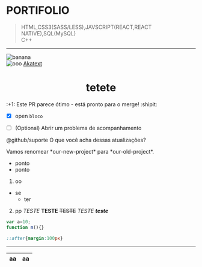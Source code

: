 
# PORTIFOLIO
>  HTML,CSS3(SASS/LESS),JAVSCRIPT(REACT,REACT NATIVE),SQL(MySQL)  
>  C++  
------------------------  
![banana](http://cdn.osxdaily.com/wp-content/uploads/2013/07/dancing-banana.gif)  
![ooo](https://camo.githubusercontent.com/2f6304fe7f70fe9519cf13675c32280230c35ed9/687474703a2f2f63646e2e6f73786461696c792e636f6d2f77702d636f6e74656e742f75706c6f6164732f323031332f30372f64616e63696e672d62616e616e612e676966 'logo')
[Akatext](https://github.com/user/repo/blob/branch/other_file.md 'logo')
<h1 align=center >tetete</h1>

<div>:+1: Este PR parece ótimo - está pronto para o merge! :shipit:</div>



- [x] open
`bloco`
- [ ] \(Optional) Abrir um problema de acompanhamento


@github/suporte O que você acha dessas atualizações?

Vamos renomear \*our-new-project\* para \*our-old-project\*.

* ponto
* ponto
1. oo
 - se
   - ter
2. pp
*TESTE* **TESTE** ~~TESTE~~ _TESTE_  ***teste***
```js
var a=10;
function m(){}

```  
```css //bash
::after{margin:100px}


````
---------
|aa|aa|
|--|--|  

